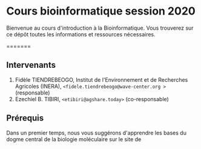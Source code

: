 # Cours bioinformatique session 2020
Bienvenue au cours d'introduction à la Bioinformatique. Vous trouverez sur ce dépôt toutes les informations et ressources nécessaires.

=======
## Intervenants

1. Fidèle TIENDREBEOGO, Institut de l'Environnement et de Recherches Agricoles (INERA), `<fidele.tiendrebeogo@wave-center.org >` (responsable)
2. Ezechiel B. TIBIRI, `<etibiri@agshare.today>` (co-responsable)

## Prérequis

Dans un premier temps, nous vous suggérons d'apprendre les bases du dogme central de la biologie moléculaire sur le site de
